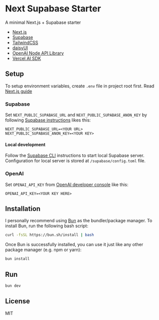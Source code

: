 # Next Supabase Starter

A minimal Next.js + Supabase starter

- [Next.js](https://nextjs.org/)
- [Supabase](https://supabase.com/)
- [TailwindCSS](https://tailwindcss.com/)
- [daisyUI](https://daisyui.com/)
- [OpenAI Node API Library](https://www.npmjs.com/package/openai)
- [Vercel AI SDK](https://www.npmjs.com/package/ai)

## Setup

To setup environment variables, create `.env` file in project root first. Read [Next.js guide](https://nextjs.org/docs/pages/building-your-application/configuring/environment-variables)

### Supabase

Set `NEXT_PUBLIC_SUPABASE_URL` and `NEXT_PUBLIC_SUPABASE_ANON_KEY` by following [Supabase instructions](https://supabase.com/docs/guides/getting-started/quickstarts/nextjs) likes this:

```
NEXT_PUBLIC_SUPABASE_URL=<YOUR URL>
NEXT_PUBLIC_SUPABASE_ANON_KEY=<YOUR KEY>
```

#### Local development

Follow the [Supabase CLI](https://supabase.com/docs/guides/cli/getting-started) instructions to start local Supabase server. Configuration for local server is stored at `/supabase/config.toml` file.

### OpenAI

Set `OPENAI_API_KEY` from [OpenAI developer console](https://platform.openai.com/account/api-keys) like this:

```
OPENAI_API_KEY=<YOUR KEY HERE>
```

## Installation

I personally recommend using [Bun](https://bun.sh/) as the bundler/package manager. To install Bun, run the following bash script:

```bash
curl -fsSL https://bun.sh/install | bash
```

Once Bun is successfully installed, you can use it just like any other package manager (e.g. npm or yarn):

```bash
bun install
```

## Run

```bash
bun dev
```

## License

MIT
